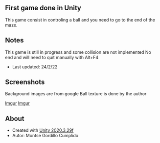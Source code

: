 ## First game done in Unity

This game consist in controling a ball and you need to go to the end of the maze.

## Notes
This game is still in progress and some collision are not implemented
No end and will need to quit manually with Alt+F4

- Last updated: 24/2/22

## Screenshots
Background images are from google
Ball texture is done by the author

[Imgur](https://imgur.com/3uUzFr3)
[Imgur](https://imgur.com/7SRAnIb)

## About
- Created with [Unity 2020.3.29f](https://unity.com/es)
- Autor: Montse Gordillo Cumplido
